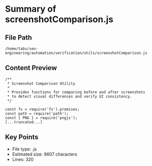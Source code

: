 # Summary of screenshotComparison.js
  
## File Path
`/home/tabs/seo-engineering/automation/verification/utils/screenshotComparison.js`

## Content Preview
```
/**
 * Screenshot Comparison Utility
 * 
 * Provides functions for comparing before and after screenshots
 * to detect visual differences and verify UI consistency.
 */

const fs = require('fs').promises;
const path = require('path');
const { PNG } = require('pngjs');
[...truncated...]
```

## Key Points
- File type: .js
- Estimated size: 9607 characters
- Lines: 320
